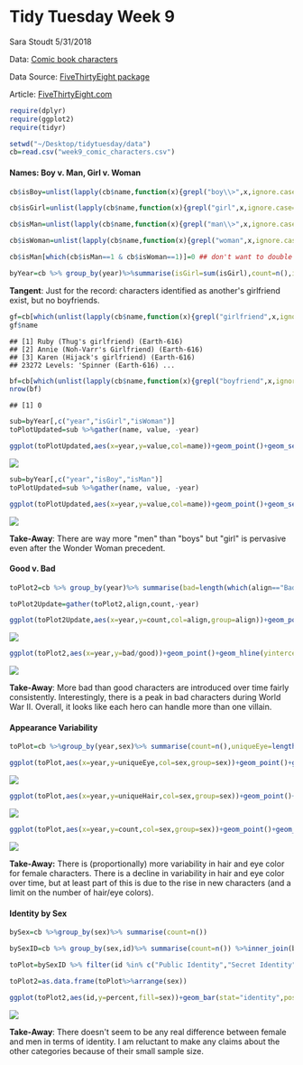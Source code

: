 Tidy Tuesday Week 9
================
Sara Stoudt
5/31/2018

Data: [Comic book characters](https://github.com/rfordatascience/tidytuesday/blob/master/data/week9_comic_characters.csv)

Data Source: [FiveThirtyEight package](https://github.com/rudeboybert/fivethirtyeight)

Article: [FiveThirtyEight.com](https://fivethirtyeight.com/features/women-in-comic-books/)

``` r
require(dplyr)
require(ggplot2)
require(tidyr)

setwd("~/Desktop/tidytuesday/data")
cb=read.csv("week9_comic_characters.csv")
```

#### Names: Boy v. Man, Girl v. Woman

``` r
cb$isBoy=unlist(lapply(cb$name,function(x){grepl("boy\\>",x,ignore.case=T)})) ## nothing after boy

cb$isGirl=unlist(lapply(cb$name,function(x){grepl("girl",x,ignore.case=T)}))## 

cb$isMan=unlist(lapply(cb$name,function(x){grepl("man\\>",x,ignore.case=T)})) ## nothing after man

cb$isWoman=unlist(lapply(cb$name,function(x){grepl("woman",x,ignore.case=T)}))## 

cb$isMan[which(cb$isMan==1 & cb$isWoman==1)]=0 ## don't want to double count woman

byYear=cb %>% group_by(year)%>%summarise(isGirl=sum(isGirl),count=n(),isWoman=sum(isWoman),isBoy=sum(isBoy),isMan=sum(isMan)) %>% mutate(percentG=isGirl/count,percentW=isWoman/count)
```

**Tangent**: Just for the record: characters identified as another's girlfriend exist, but no boyfriends.

``` r
gf=cb[which(unlist(lapply(cb$name,function(x){grepl("girlfriend",x,ignore.case=T)}))==T),]
gf$name
```

    ## [1] Ruby (Thug's girlfriend) (Earth-616)     
    ## [2] Annie (Noh-Varr's Girlfriend) (Earth-616)
    ## [3] Karen (Hijack's girlfriend) (Earth-616)  
    ## 23272 Levels: 'Spinner (Earth-616) ...

``` r
bf=cb[which(unlist(lapply(cb$name,function(x){grepl("boyfriend",x,ignore.case=T)}))==T),]
nrow(bf)
```

    ## [1] 0

``` r
sub=byYear[,c("year","isGirl","isWoman")]
toPlotUpdated=sub %>%gather(name, value, -year)

ggplot(toPlotUpdated,aes(x=year,y=value,col=name))+geom_point()+geom_segment(aes(x=year,y=0,xend=year,yend=value,col=name))+ylab("number of characters introduced with \n particular name")+ggtitle("Where my girls at?")+geom_text(aes(x=1940.1,y=1.2,label="Wonder\n Woman"))
```

![](comicBookExplore_files/figure-markdown_github/unnamed-chunk-4-1.png)

``` r
sub=byYear[,c("year","isBoy","isMan")]
toPlotUpdated=sub %>%gather(name, value, -year)

ggplot(toPlotUpdated,aes(x=year,y=value,col=name))+geom_point()+geom_segment(aes(x=year,y=0,xend=year,yend=value,col=name))+ylab("number of characters introduced with \n particular name")+ggtitle("It's a man's (super) world")+geom_text(aes(x=1986,y=15,label="Superman"))
```

![](comicBookExplore_files/figure-markdown_github/unnamed-chunk-5-1.png)

**Take-Away**: There are way more "men" than "boys" but "girl" is pervasive even after the Wonder Woman precedent.

#### Good v. Bad

``` r
toPlot2=cb %>% group_by(year)%>% summarise(bad=length(which(align=="Bad Characters")),good=length(which(align=="Good Characters")))

toPlot2Update=gather(toPlot2,align,count,-year)

ggplot(toPlot2Update,aes(x=year,y=count,col=align,group=align))+geom_point()+geom_line()+ylab("number of characters introduced")
```

![](comicBookExplore_files/figure-markdown_github/unnamed-chunk-6-1.png)

``` r
ggplot(toPlot2,aes(x=year,y=bad/good))+geom_point()+geom_hline(yintercept=1)+geom_text(aes(x=1943,y=10,label="WWII"))+ggtitle("A hero(ine) can punch above their weight")
```

![](comicBookExplore_files/figure-markdown_github/unnamed-chunk-6-2.png)

**Take-Away**: More bad than good characters are introduced over time fairly consistently. Interestingly, there is a peak in bad characters during World War II. Overall, it looks like each hero can handle more than one villain.

#### Appearance Variability

``` r
toPlot=cb %>%group_by(year,sex)%>% summarise(count=n(),uniqueEye=length(unique(eye))/n(),uniqueHair=length(unique(hair))/n())%>%filter(!is.na(sex)) %>% filter(sex %in% c("Male Characters","Female Characters"))

ggplot(toPlot,aes(x=year,y=uniqueEye,col=sex,group=sex))+geom_point()+geom_line()+ylab("number of unique eye color \n normalized by number of introductions")
```

![](comicBookExplore_files/figure-markdown_github/unnamed-chunk-7-1.png)

``` r
ggplot(toPlot,aes(x=year,y=uniqueHair,col=sex,group=sex))+geom_point()+geom_line()+ylab("number of unique hair color \n normalized by number of introductions")
```

![](comicBookExplore_files/figure-markdown_github/unnamed-chunk-7-2.png)

``` r
ggplot(toPlot,aes(x=year,y=count,col=sex,group=sex))+geom_point()+geom_line()+ylab("number of introductions")
```

![](comicBookExplore_files/figure-markdown_github/unnamed-chunk-7-3.png)

**Take-Away:** There is (proportionally) more variability in hair and eye color for female characters. There is a decline in variability in hair and eye color over time, but at least part of this is due to the rise in new characters (and a limit on the number of hair/eye colors).

#### Identity by Sex

``` r
bySex=cb %>%group_by(sex)%>% summarise(count=n())

bySexID=cb %>% group_by(sex,id)%>% summarise(count=n()) %>%inner_join(bySex,by=c("sex"="sex"))%>% mutate(percent=count.x/count.y)

toPlot=bySexID %>% filter(id %in% c("Public Identity","Secret Identity","No Dual Identity"))%>% filter(!is.na(sex))

toPlot2=as.data.frame(toPlot%>%arrange(sex))

ggplot(toPlot2,aes(id,y=percent,fill=sex))+geom_bar(stat="identity",position = position_dodge2(preserve = "total"))+theme(axis.text.x=element_text(angle=45,hjust=1))
```

![](comicBookExplore_files/figure-markdown_github/unnamed-chunk-8-1.png)

**Take-Away**: There doesn't seem to be any real difference between female and men in terms of identity. I am reluctant to make any claims about the other categories because of their small sample size.
